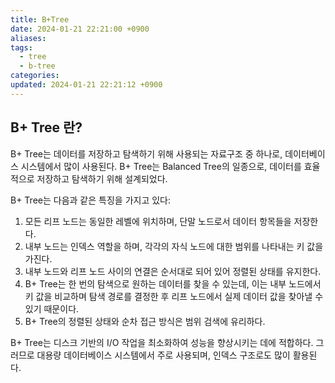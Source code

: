 ```yaml
---
title: B+Tree
date: 2024-01-21 22:21:00 +0900
aliases: 
tags:
  - tree
  - b-tree
categories: 
updated: 2024-01-21 22:21:12 +0900
---
```


## B+ Tree 란?

B+ Tree는 데이터를 저장하고 탐색하기 위해 사용되는 자료구조 중 하나로, 데이터베이스 시스템에서 많이 사용된다. B+ Tree는 Balanced Tree의 일종으로, 데이터를 효율적으로 저장하고 탐색하기 위해 설계되었다.

B+ Tree는 다음과 같은 특징을 가지고 있다:

1. 모든 리프 노드는 동일한 레벨에 위치하며, 단말 노드로서 데이터 항목들을 저장한다.
2. 내부 노드는 인덱스 역할을 하며, 각각의 자식 노드에 대한 범위를 나타내는 키 값을 가진다.
3. 내부 노드와 리프 노드 사이의 연결은 순서대로 되어 있어 정렬된 상태를 유지한다.
4. B+ Tree는 한 번의 탐색으로 원하는 데이터를 찾을 수 있는데, 이는 내부 노드에서 키 값을 비교하며 탐색 경로를 결정한 후 리프 노드에서 실제 데이터 값을 찾아낼 수 있기 때문이다.
5. B+ Tree의 정렬된 상태와 순차 접근 방식은 범위 검색에 유리하다.

B+ Tree는 디스크 기반의 I/O 작업을 최소화하여 성능을 향상시키는 데에 적합하다. 그러므로 대용량 데이터베이스 시스템에서 주로 사용되며, 인덱스 구조로도 많이 활용된다.
